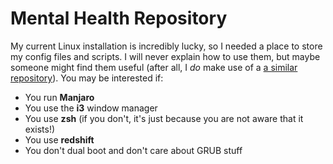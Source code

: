 # Mental Health Repository

My current Linux installation is incredibly lucky, so I needed a place to store my config files and scripts.
I will never explain how to use them, but maybe someone might find them useful (after all, I _do_ make use of a [a similar repository](https://gitlab.com/kappanneo/home)).
You may be interested if:

- You run __Manjaro__
- You use the __i3__ window manager
- You use __zsh__ (if you don't, it's just because you are not aware that it exists!)
- You use __redshift__
- You don't dual boot and don't care about GRUB stuff